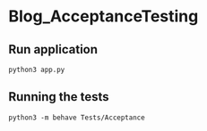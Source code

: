 # Blog_AcceptanceTesting

## Run application

```
python3 app.py
```

## Running the tests

```
python3 -m behave Tests/Acceptance
```
